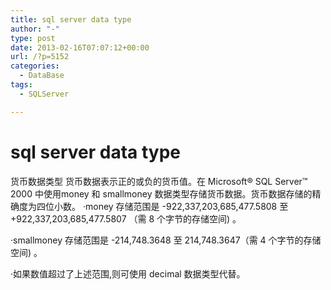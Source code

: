 ```yaml
---
title: sql server data type
author: "-"
type: post
date: 2013-02-16T07:07:12+00:00
url: /?p=5152
categories:
  - DataBase
tags:
  - SQLServer

---
```

# sql server data type
货币数据类型
 <wbr /><wbr /><wbr /><wbr /><wbr />货币数据表示正的或负的货币值。在 Microsoft® SQL Server™ 2000 中使用money 和 smallmoney 数据类型存储货币数据。货币数据存储的精确度为四位小数。
 ·money 存储范围是 -922,337,203,685,477.5808 至+922,337,203,685,477.5807
 <wbr /><wbr /><wbr /><wbr /><wbr />（需 8 个字节的存储空间) 。

<span>·smallmoney 存储范围是 -214,748.3648 至 214,748.3647（需 4 个字节的存储空间) 。

<span>·如果数值超过了上述范围,则可使用 decimal 数据类型代替。